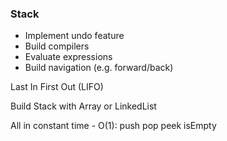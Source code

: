 ### Stack

- Implement undo feature
- Build compilers
- Evaluate expressions
- Build navigation (e.g. forward/back)

Last In First Out (LIFO)

Build Stack with Array or LinkedList

All in constant time - O(1):
push
pop
peek
isEmpty